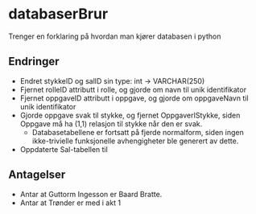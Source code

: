 # databaserBrur

Trenger en forklaring på hvordan man kjører databasen i python

## Endringer

- Endret stykkeID og salID sin type: int -> VARCHAR(250)
- Fjernet rolleID attributt i rolle, og gjorde om navn til unik identifikator
- Fjernet oppgaveID attributt i oppgave, og gjorde om oppgaveNavn til unik identifikator
- Gjorde oppgave svak til stykke, og fjernet OppgaverIStykke, siden Oppgave må ha (1,1) relasjon til stykke når den er svak.
  - Databasetabellene er fortsatt på fjerde normalform, siden ingen ikke-trivielle funksjonelle avhengigheter ble generert av dette.
- Oppdaterte Sal-tabellen til

## Antagelser

- Antar at Guttorm Ingesson er Baard Bratte.
- Antar at Trønder er med i akt 1
